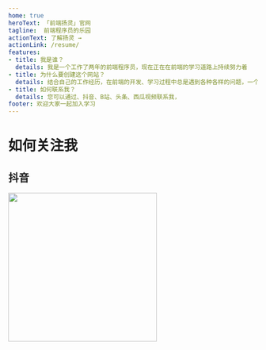 ```yaml
---
home: true
heroText: 「前端扬灵」官网
tagline:  前端程序员的乐园
actionText: 了解扬灵 →
actionLink: /resume/
features:
- title: 我是谁？
  details: 我是一个工作了两年的前端程序员，现在正在在前端的学习道路上持续努力着
- title: 为什么要创建这个网站？
  details: 结合自己的工作经历，在前端的开发、学习过程中总是遇到各种各样的问题，一个人的力量是有限的，我们可以分享讨论，把这些的问题整理记录，希望能够帮助有需要的人。
- title: 如何联系我？
  details: 您可以通过、抖音、B站、头条、西瓜视频联系我，
footer: 欢迎大家一起加入学习
---
```



# 如何关注我

## 抖音
<img src="./images/douyin.jpg" width="300px" />

